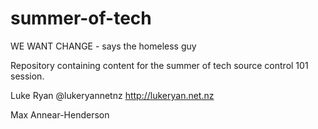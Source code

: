 summer-of-tech
==============

WE WANT CHANGE - says the homeless guy

Repository containing content for the summer of tech source control 101 session.


Luke Ryan @lukeryannetnz http://lukeryan.net.nz

Max Annear-Henderson
